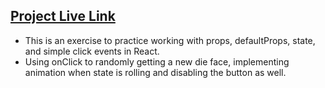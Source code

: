 ## [Project Live Link](https://-maha.herokuapp.com/)
- This is an exercise to practice working with props, defaultProps, state, and simple click events in React.
- Using onClick to randomly getting a new die face, implementing animation when state is rolling and disabling the button as well.